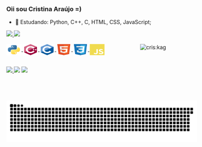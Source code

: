 ### Oii sou Cristina Araújo =)

- 🌱 Estudando: Python, C++, C, HTML, CSS, JavaScript;


<div aling="center">
  <a href="https://github.com/CristinaAraujo">
  <img height = " 180em " src = "https://github-readme-stats.vercel.app/api?username=CristinaAraujo&show_icons=true&theme=dracula&include_all_commits=true&count_private=true" />
  <img height = " 180em " src = "https://github-readme-stats.vercel.app/api/top-langs/?username=CristinaAraujo&layout=compact&langs_count=7&theme=dracula" />
</div>
  
<div style="display: inline_block"><br>
  <img align = "center" alt = "Cris-Python" height = " 30 " width = " 40 " src="https://raw.githubusercontent.com/devicons/devicon/master/icons/python/python-original.svg ">
  <img align = "center" alt = "Cris-cplusplus" height = "30" width = "40" src="https://raw.githubusercontent.com/devicons/devicon/master/icons/cplusplus/cplusplus-original.svg">
  <img align = "center" alt = "Cris-cplusplus" height = "30" width = "40" src="https://raw.githubusercontent.com/devicons/devicon/master/icons/c/c-original.svg ">
  <img align = "center" alt = "Cris-HTML" height = "30" width = "40" src="https://raw.githubusercontent.com/devicons/devicon/master/icons/html5/html5-original.svg ">
  <img align = "center" alt = "Cris-CSS" height = "30" width = "40" src="https://raw.githubusercontent.com/devicons/devicon/master/icons/css3/css3-original.svg ">
  <img align = "center" alt = "Cris-Js" height = "30" width = "40" src="https://raw.githubusercontent.com/devicons/devicon/master/icons/javascript/javascript-plain.svg">

  <img align="right" alt="cris:kag" height="150" width="150" src="https://i.pinimg.com/736x/f6/75/0d/f6750dee2d2a61892b765a1e595216b6.jpg">
</div>
  
##
  
<div>
   <a href="https://discord.gg/5nQVXmXW" target="_blank"><img src="https://img.shields.io/badge/Discord-7289DA?style=for-the-badge&logo=discord&logoColor=white" target="_blank">
   <a href="https://instagram.com/cristina_arauj_" target="_blank"><img src="https://img.shields.io/badge/-Instagram-%23E4405F?style=for-the-badge&logo=instagram&logoColor=white" target="_blank"></a>
   <a href="mailto:cristinaaraujo3388@gmail.com"><img src="https://img.shields.io/badge/-Gmail-%23333?style=for-the-badge&logo=gmail&logoColor=white" target="_blank"></a>
     
   ![Snake animation](https://github.com/leticiarosemberg/leticiarosemberg/blob/output/github-contribution-grid-snake.svg)
</div>


